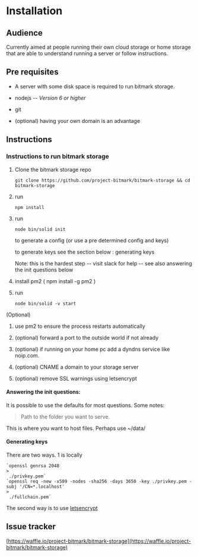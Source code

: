 # Installation

## Audience

Currently aimed at people running their own cloud storage or home storage that are able to understand running a server or follow instructions.

## Pre requisites

* A server with some disk space is required to run bitmark storage.

* nodejs -- _Version 6 or higher_

* git

* \(optional\) having your own domain is an advantage

## Instructions

### Instructions to run bitmark storage

1. Clone the bitmark storage repo

   `git clone https://github.com/project-bitmark/bitmark-storage && cd bitmark-storage`

2. run

   `npm install`

3. run

   `node bin/solid init`

   to generate a config \(or use a pre determined config and keys\)

   to generate keys see the section below : generating keys

   Note: this is the hardest step -- visit slack for help -- see also answering the init questions below

4. install pm2 \( npm install -g pm2 \)

5. run

   `node bin/solid -v start`

\(Optional\)

1. use pm2 to ensure the process restarts automatically

2. \(optional\) forward a port to the outside world if not already

3. \(optional\) if running on your home pc add a dyndns service like noip.com.

4. \(optional\) CNAME a domain to your storage server

5. \(optional\) remove SSL warnings using letsencrypt

#### Answering the init questions:

It is possible to use the defaults for most questions. Some notes:

> Path to the folder you want to serve.

This is where you want to host files. Perhaps use ~/data/

#### Generating keys

There are two ways. 1 is locally

    `openssl genrsa 2048 
    >
     ./privkey.pem`
    `openssl req -new -x509 -nodes -sha256 -days 3650 -key ./privkey.pem -subj '/CN=*.localhost' 
    >
     ./fullchain.pem`

The second way is to use [letsencrypt](https://letsencrypt.org/)

## Issue tracker

[https://waffle.io/project-bitmark/bitmark-storage](https://waffle.io/project-bitmark/bitmark-storage)

